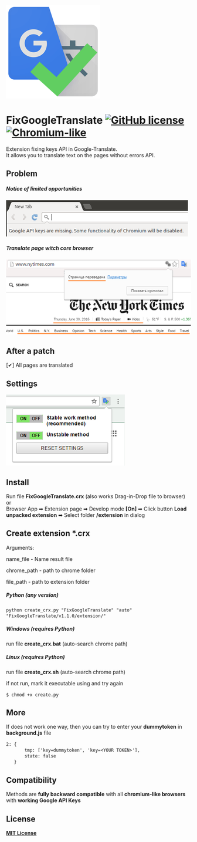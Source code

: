 [1]: Preview/google_api.min.png
[2]: Preview/translate_page_core.min.png
[3]: Preview/icon.png
[4]: Preview/param_page.png

![Icon][3]
# FixGoogleTranslate [![GitHub license](https://img.shields.io/badge/license-MIT-blue.svg)](https://raw.githubusercontent.com/vyach-vasiliev/FixGoogleTranslate/master/LICENSE) [![Chromium-like](https://img.shields.io/badge/Chrome_like-20+-40A977.svg)](https://en.wikipedia.org/wiki/Chromium_(web_browser))

Extension fixing keys API in Google-Translate. <br>It allows you to translate text on the pages without errors API.
## Problem
##### Notice of limited opportunities
![Mozilla FireFox][1]
##### Translate page witch core browser
![Google Chrome][2]


## After a patch
[✔] All pages are translated

## Settings
![Page settings][4]

## Install
Run file **FixGoogleTranslate.crx** (also works Drag-in-Drop file to browser)<br>
or <br>
Browser App  ➡ Extension page  ➡ Develop mode **[On]** ➡ Click button **Load unpacked extension** ➡ Select folder **/extension** in dialog

## Create extension *.crx
Arguments:

name_file - Name result file

chrome_path - path to chrome folder

file_path - path to extension folder

##### Python (any version)
    python create_crx.py "FixGoogleTranslate" "auto" "FixGoogleTranslate/v1.1.0/extension/"

##### Windows (requires Python)
run file **create_crx.bat** (auto-search chrome path)
##### Linux (requires Python)
run file **create_crx.sh** (auto-search chrome path)

if not run, mark it executable using and try again

    $ chmod +x create.py


## More
If does not work one way, then you can try to enter your **dummytoken** in **background.js** file

    2: {
           tmp: ['key=dummytoken', 'key=<YOUR TOKEN>'],
           state: false
       }

## Compatibility
Methods are **fully backward compatible** with all **chromium-like browsers** with **working Google API Keys**

## License
**[MIT License](https://opensource.org/licenses/MIT "Text license")**
